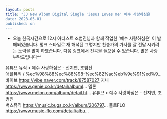 ```yaml
---
layout: posts
title: "JJ New Album Digital Single 'Jesus Loves me' 예수 사랑하심은
date: 2023-05-01
published: on
---
```


- 오늘 한국시간으로 12시 아티스트 조범진님과 함께 작업한 '예수 사랑하심은' 이 발매되었습니다. 펑크 스타일로 재 해석된 그렇지만 찬송가의 가사를 잘 전달 시키려는 노력을 많이 하였습니다. 다음 링크에서 전곡을 들으실 수 있습니다. 많은 사랑 부탁드립니다^^ 

유튜브 뮤직
   • 예수 사랑하심은 - 전지연, 조범진  
애플뮤직
  / %ec%98%88%ec%88%98-%ec%82%ac%eb%9e%91%ed%9...  
바이브
https://vibe.naver.com/track/87587027
지니
https://www.genie.co.kr/detail/albumI...
멜론
https://www.melon.com/album/detail.ht...
유튜브
   • 예수 사랑하심은 - 전지연, 조범진  
벅스뮤직
https://music.bugs.co.kr/album/206797...
플로FLO
https://www.music-flo.com/detail/albu...
